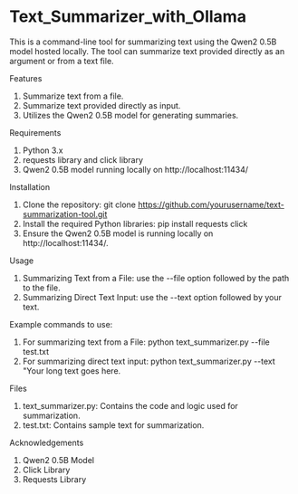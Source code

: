 # Text_Summarizer_with_Ollama

This is a command-line tool for summarizing text using the Qwen2 0.5B model hosted locally. The tool can summarize text provided directly as an argument or from a text file.

Features
1. Summarize text from a file.
2. Summarize text provided directly as input.
3. Utilizes the Qwen2 0.5B model for generating summaries.

Requirements
1. Python 3.x
2. requests library and click library
3. Qwen2 0.5B model running locally on http://localhost:11434/

Installation
1. Clone the repository: git clone https://github.com/yourusername/text-summarization-tool.git
2. Install the required Python libraries: pip install requests click
3. Ensure the Qwen2 0.5B model is running locally on http://localhost:11434/.

Usage
1. Summarizing Text from a File: use the --file option followed by the path to the file.
2. Summarizing Direct Text Input: use the --text option followed by your text.

Example commands to use:
1. For summarizing text from a File: python text_summarizer.py --file test.txt
2. For summarizing direct text input: python text_summarizer.py --text "Your long text goes here.

Files
1. text_summarizer.py: Contains the code and logic used for summarization.
2. test.txt: Contains sample text for summarization.

Acknowledgements
1. Qwen2 0.5B Model
2. Click Library
3. Requests Library



